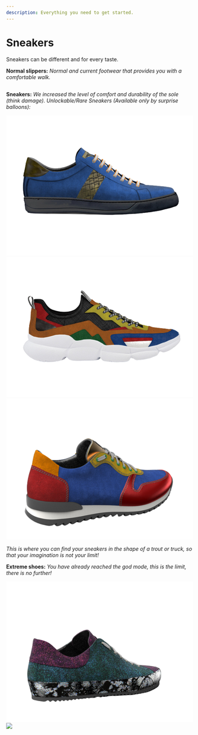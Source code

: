 ```yaml
---
description: Everything you need to get started.
---
```


# Sneakers

Sneakers can be different and for every taste.

**Normal slippers:** _Normal and current footwear that provides you with a comfortable walk._&#x20;

##

**Sneakers:** _We increased the level of comfort and durability of the sole (think damage). Unlockable/Rare Sneakers (Available only by surprise balloons):_&#x20;

![](../../.gitbook/assets/zapa77-removebg-preview.png) ![](../../.gitbook/assets/zapas4-removebg-preview.png) ![](../../.gitbook/assets/zapas33-removebg-preview.png)

_This is where you can find your sneakers in the shape of a trout or truck, so that your imagination is not your limit!_

**Extreme shoes:** _You have already reached the god mode, this is the limit, there is no further!_

![](../../.gitbook/assets/zapas55-removebg-preview.png) ![](../../.gitbook/assets/630M02020E07XX\_75753B75-removebg-preview.png)
